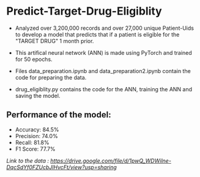 # Predict-Target-Drug-Eligiblity
- Analyzed over 3,200,000 records and over 27,000 unique Patient-Uids to develop a model that predicts that if a patient is eligible for the "TARGET DRUG" 1 month prior.

- This artifical neural network (ANN) is made using PyTorch and trained for 50 epochs.

- Files data_preparation.ipynb and data_preparation2.ipynb contain the code for preparing the data.

- drug_eligiblity.py contains the code for the ANN, training the ANN and saving the model.


## Performance of the model:
- Accuracy: 84.5%
- Precision: 74.0%
- Recall: 81.8%
- F1 Score: 77.7%



*Link to the data : https://drive.google.com/file/d/1pwQ_WDWilne-DqcSdYf0FZUcbJlHvcFt/view?usp=sharing*
